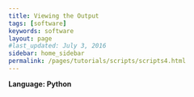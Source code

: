 ```yaml
---
title: Viewing the Output
tags: [software]
keywords: software
layout: page
#last_updated: July 3, 2016
sidebar: home_sidebar
permalink: /pages/tutorials/scripts/scripts4.html
---
```


**Language: Python**

